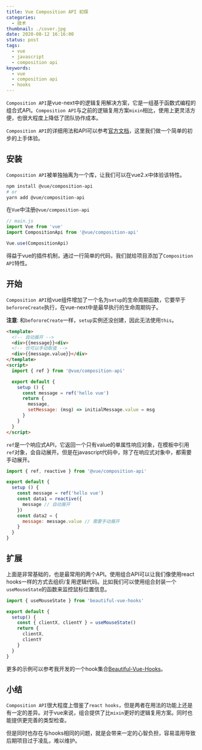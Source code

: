 ```yaml
---
title: Vue Composition API 初探
categories:
  - 技术
thumbnail: ./cover.jpg
date: 2020-08-12 16:16:00
status: post
tags:
  - vue
  - javascript
  - composition api
keywords:
  - vue
  - composition api
  - hooks
---
```


`Composition API`是vue-next中的逻辑复用解决方案，它是一组基于函数式编程的组合式API。`Composition API`与之前的逻辑复用方案`mixin`相比，使用上更灵活方便，也很大程度上降低了团队协作成本。
<!-- more -->

`Composition API`的详细用法和API可以参考[官方文档](https://composition-api.vuejs.org/)，这里我们做一个简单的初步的上手体验。

## 安装

`Composition API`被单独抽离为一个库，让我们可以在vue2.x中体验该特性。

```bash
npm install @vue/composition-api
# or
yarn add @vue/composition-api
```

在`Vue`中注册`@vue/composition-api`

```javascript
// main.js
import Vue from 'vue'
import CompositionApi from '@vue/composition-api'

Vue.use(CompositionApi)
```

得益于vue的插件机制，通过一行简单的代码，我们就给项目添加了`Composition API`特性。

## 开始

`Composition API`给vue组件增加了一个名为`setup`的生命周期函数，它要早于`befororeCreate`执行，在vue-next中是最早执行的生命周期钩子。

**注意**: 和`befororeCreate`一样，`setup`实例还没创建，因此无法使用`this`。

```html
<template>
  <!-- 自动展开 -->
  <div>{{message}}<div>
  <!-- 也可以手动取值 -->
  <div>{{message.value}}</div>
</template>
<script>
  import { ref } from '@vue/composition-api'

  export default {
    setup () {
      const message = ref('hello vue')
      return {
        message,
        setMessage: (msg) => initialMessage.value = msg
      }
    }
  }
</script>
```

`ref`是一个响应式API，它返回一个只有value的单属性响应对象，在模板中引用`ref`对象，会自动展开。但是在javascript代码中，除了在响应式对象中，都需要手动展开。

```javascript
import { ref, reactive } from '@vue/composition-api'

export default {
  setup () {
    const message = ref('hello vue')
    const data1 = reactive({
      message // 自动展开
    })
    const data2 = {
      message: message.value // 需要手动展开
    }
  }
}
```

## 扩展

上面是非常基础的，也是最常用的两个API。使用组合API可以让我们像使用react hooks一样的方式去组织/复用逻辑代码。比如我们可以使用组合封装一个`useMouseState`的函数来监控鼠标位置信息。

```javascript
import { useMouseState } from 'beautiful-vue-hooks'

export default {
  setup() {
    const { clientX, clientY } = useMouseState()
    return {
      clientX,
      clientY
    }
  }
}
```

更多的示例可以参考我开发的一个hook集合[Beautiful-Vue-Hooks](https://beautiful-vue-hooks.johnsonlee.site/)。

## 小结

`Composition API`很大程度上借鉴了`react hooks`，但是两者在用法的功能上还是有一定的差异。对于vue来说，组合提供了比`mixin`更好的逻辑复用方案。同时也能提供更完善的类型检查。

但是同时也存在与hooks相同的问题，就是会带来一定的心智负担，容易滥用导致后期项目过于凌乱，难以维护。
